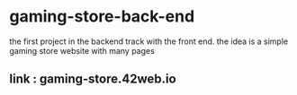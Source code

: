 # gaming-store-back-end
the first project in the backend track with the front end. the idea is a simple gaming store website with many pages
## link : gaming-store.42web.io
